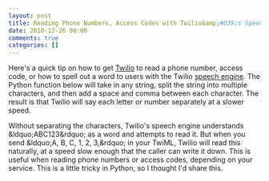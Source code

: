 ```yaml
---
layout: post
title: Reading Phone Numbers, Access Codes with Twilio&amp;#039;s Speech Engine
date: 2010-12-26 00:00
comments: true
categories: []
---
```

<p>Here's a quick tip on how to get <a href="http://www.twilio.com" target="_blank">Twilio</a> to read a phone number, access code, or how to spell out a word to users with the Twilio <a href="http://www.twilio.com/docs/api/2010-04-01/twiml/say" target="_blank">speech engine</a>. The Python function below will take in any string, split the string into multiple characters, and then add a space and comma between each character. The result is that Twilio will say each letter or number separately at a slower speed.</p>

<script src="https://gist.github.com/758022.js"> </script>


<p></p>

<p>Without separating the characters, Twilio's speech engine understands &amp;ldquo;ABC123&amp;rdquo; as a word and attempts to read it. But when you send &amp;ldquo;A, B, C, 1, 2, 3,&amp;rdquo; in your TwiML, Twilio will read this naturally, at a speed slow enough that the caller can write it down. This is useful when reading phone numbers or access codes, depending on your service. This is a little tricky in Python, so I thought I'd share this.</p>
